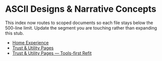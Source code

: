 # ASCII Designs & Narrative Concepts

This index now routes to scoped documents so each file stays below the 500-line limit. Update the segment you are touching rather than expanding this stub.

- [Home Experience](ascii_designs/home.md)
- [Trust & Utility Pages](ascii_designs/trust-pages-baseline.md)
- [Trust & Utility Pages — Tools-first Refit](ascii_designs/trust-pages-tools-first.md)
